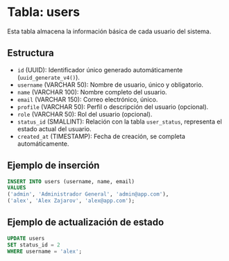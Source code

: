 # Tabla: users

Esta tabla almacena la información básica de cada usuario del sistema.

## Estructura

- `id` (UUID): Identificador único generado automáticamente (`uuid_generate_v4()`).
- `username` (VARCHAR 50): Nombre de usuario, único y obligatorio.
- `name` (VARCHAR 100): Nombre completo del usuario.
- `email` (VARCHAR 150): Correo electrónico, único.
- `profile` (VARCHAR 50): Perfil o descripción del usuario (opcional).
- `role` (VARCHAR 50): Rol del usuario (opcional).
- `status_id` (SMALLINT): Relación con la tabla `user_status`, representa el estado actual del usuario.
- `created_at` (TIMESTAMP): Fecha de creación, se completa automáticamente.

## Ejemplo de inserción

```sql
INSERT INTO users (username, name, email)
VALUES 
('admin', 'Administrador General', 'admin@app.com'),
('alex', 'Alex Zajarov', 'alex@app.com');
```

## Ejemplo de actualización de estado

```sql
UPDATE users
SET status_id = 2
WHERE username = 'alex';
```